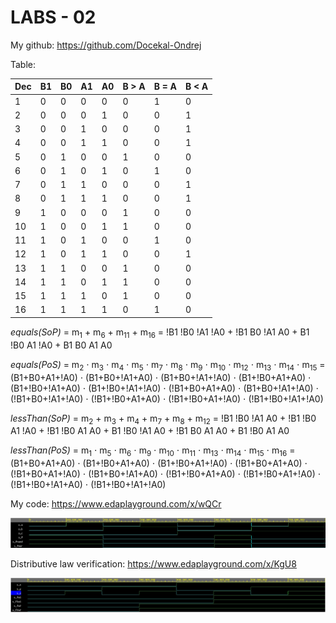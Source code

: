 # LABS - 02

My github: https://github.com/Docekal-Ondrej

Table:

| Dec | B1 | B0 | A1 | A0 | B > A | B = A | B < A |
| --- | -- | -- | -- | -- | ----- | ----- | ----- |
|  1  |  0 |  0 |  0 |  0 |   0   |   1   |   0   |
|  2  |  0 |  0 |  0 |  1 |   0   |   0   |   1   |
|  3  |  0 |  0 |  1 |  0 |   0   |   0   |   1   |
|  4  |  0 |  0 |  1 |  1 |   0   |   0   |   1   |
|  5  |  0 |  1 |  0 |  0 |   1   |   0   |   0   |
|  6  |  0 |  1 |  0 |  1 |   0   |   1   |   0   |
|  7  |  0 |  1 |  1 |  0 |   0   |   0   |   1   |
|  8  |  0 |  1 |  1 |  1 |   0   |   0   |   1   |
|  9  |  1 |  0 |  0 |  0 |   1   |   0   |   0   |
|  10 |  1 |  0 |  0 |  1 |   1   |   0   |   0   |
|  11 |  1 |  0 |  1 |  0 |   0   |   1   |   0   |
|  12 |  1 |  0 |  1 |  1 |   0   |   0   |   1   |
|  13 |  1 |  1 |  0 |  0 |   1   |   0   |   0   |
|  14 |  1 |  1 |  0 |  1 |   1   |   0   |   0   |
|  15 |  1 |  1 |  1 |  0 |   1   |   0   |   0   |
|  16 |  1 |  1 |  1 |  1 |   0   |   1   |   0   |

_equals(SoP)_ = m<sub>1</sub> + m<sub>6</sub> + m<sub>11</sub> + m<sub>16</sub> = !B1 !B0 !A1 !A0 + !B1 B0 !A1 A0 + B1 !B0 A1 !A0 + B1 B0 A1 A0

_equals(PoS)_ = m<sub>2</sub> ⋅ m<sub>3</sub> ⋅ m<sub>4</sub> ⋅ m<sub>5</sub> ⋅ m<sub>7</sub> ⋅ m<sub>8</sub> ⋅ m<sub>9</sub> ⋅ m<sub>10</sub> ⋅ m<sub>12</sub> ⋅ m<sub>13</sub> ⋅ m<sub>14</sub> ⋅ m<sub>15</sub> = (B1+B0+A1+!A0) ⋅ (B1+B0+!A1+A0) ⋅ (B1+B0+!A1+!A0) ⋅ (B1+!B0+A1+A0) ⋅ (B1+!B0+!A1+A0) ⋅ (B1+!B0+!A1+!A0) ⋅ (!B1+B0+A1+A0) ⋅ (B1+B0+!A1+!A0) ⋅ (!B1+B0+!A1+!A0) ⋅ (!B1+!B0+A1+A0) ⋅ (!B1+!B0+A1+!A0) ⋅ (!B1+!B0+!A1+!A0)

_lessThan(SoP)_ = m<sub>2</sub> + m<sub>3</sub> + m<sub>4</sub> + m<sub>7</sub> + m<sub>8</sub> + m<sub>12</sub> = !B1 !B0 !A1 A0 + !B1 !B0 A1 !A0 + !B1 !B0 A1 A0 + B1 !B0 !A1 A0 + !B1 B0 A1 A0 + B1 !B0 A1 A0

_lessThan(PoS)_ = m<sub>1</sub> ⋅ m<sub>5</sub> ⋅ m<sub>6</sub> ⋅ m<sub>9</sub> ⋅ m<sub>10</sub> ⋅ m<sub>11</sub> ⋅ m<sub>13</sub> ⋅ m<sub>14</sub> ⋅ m<sub>15</sub> ⋅ m<sub>16</sub> = (B1+B0+A1+A0) ⋅ (B1+!B0+A1+A0) ⋅ (B1+!B0+A1+!A0) ⋅ (!B1+B0+A1+A0) ⋅ (!B1+B0+A1+!A0) ⋅ (!B1+B0+!A1+A0) ⋅ (!B1+!B0+A1+A0) ⋅ (!B1+!B0+A1+!A0) ⋅ (!B1+!B0+!A1+A0) ⋅ (!B1+!B0+!A1+!A0)




My code: https://www.edaplayground.com/x/wQCr

![Waveform screenshot.](https://raw.githubusercontent.com/Docekal-Ondrej/Digital-electronics-1/main/labs/01-gates/Screenshot-EDU1.jpg "Waveforms")

Distributive law verification: https://www.edaplayground.com/x/KgU8

![Waveform screenshot.](https://raw.githubusercontent.com/Docekal-Ondrej/Digital-electronics-1/main/labs/01-gates/Screenshot-EDU2.jpg "Waveforms")